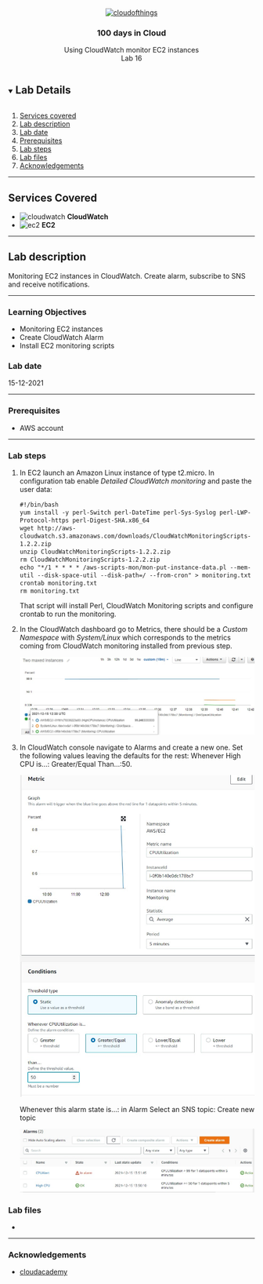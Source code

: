 <br />

<p align="center">
  <a href="img/">
    <img src="img/lab17_diagram.jpg" alt="cloudofthings" width="311" height="311">
  </a>
  <h3 align="center">100 days in Cloud</h3>
<p align="center">
   Using CloudWatch monitor EC2 instances
    <br />
    Lab 16
    <br/>
  </p>
</p>

<details open="open">
  <summary><h2 style="display: inline-block">Lab Details</h2></summary>
  <ol>
    <li><a href="#services-covered">Services covered</a>
    <li><a href="#lab-description">Lab description</a></li>
    </li>
    <li><a href="#lab-date">Lab date</a></li>
    <li><a href="#prerequisites">Prerequisites</a></li>    
    <li><a href="#lab-steps">Lab steps</a></li>
    <li><a href="#lab-files">Lab files</a></li>
    <li><a href="#acknowledgements">Acknowledgements</a></li>
  </ol>
</details>

---

## Services Covered
* ![cloudwatch](https://github.com/CloudedThings/100-Days-in-Cloud/blob/main/images/CloudWatch.png) **CloudWatch**
* ![ec2](https://github.com/CloudedThings/100-Days-in-Cloud/blob/main/images/AmazonEC2.png) **EC2**

---

## Lab description

Monitoring EC2 instances in CloudWatch. Create alarm, subscribe to SNS and receive notifications.


---

### Learning Objectives
* Monitoring EC2 instances
* Create CloudWatch Alarm
* Install EC2 monitoring scripts

### Lab date
15-12-2021

---

### Prerequisites
* AWS account

---

### Lab steps
1. In EC2 launch an Amazon Linux instance of type t2.micro. In configuration tab enable *Detailed CloudWatch monitoring* and paste the user data:

   ```
   #!/bin/bash
   yum install -y perl-Switch perl-DateTime perl-Sys-Syslog perl-LWP-Protocol-https perl-Digest-SHA.x86_64
   wget http://aws-cloudwatch.s3.amazonaws.com/downloads/CloudWatchMonitoringScripts-1.2.2.zip
   unzip CloudWatchMonitoringScripts-1.2.2.zip
   rm CloudWatchMonitoringScripts-1.2.2.zip
   echo "*/1 * * * * /aws-scripts-mon/mon-put-instance-data.pl --mem-util --disk-space-util --disk-path=/ --from-cron" > monitoring.txt
   crontab monitoring.txt
   rm monitoring.txt
   ```

   That script will install Perl, CloudWatch Monitoring scripts and configure crontab to run the monitoring.

2. In the CloudWatch dashboard go to Metrics, there should be a *Custom Namespace* with *System/Linux* which corresponds to the metrics coming from CloudWatch monitoring installed from previous step.

   <img src="img/lab_cloudwatch_metrics.jpg" alt="lab_cloudwatch_metrics" style="zoom:80%;" />

3. In CloudWatch console navigate to Alarms and create a new one. Set the following values leaving the defaults for the rest: Whenever High CPU is...: Greater/Equal Than...:50.

   <img src="img/lab_cloudwatch_alarm.jpg" alt="lab_cloudwatch_alarm" style="zoom:67%;" />

   Whenever this alarm state is...: in Alarm Select an SNS topic: Create new topic

   ![lab_cloudwatch_in_alarm](img/lab_cloudwatch_in_alarm.jpg)
### Lab files
* 

---

### Acknowledgements
* [cloudacademy](https://cloudacademy.com/lab/use-aws-fargate-serverless-deployment-container-applications/)

